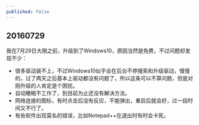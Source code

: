 ```yaml
---
published: false
---
```

## 20160729

我在7月29日大限之前，升级到了Windows10，原因当然是免费，不过问题却发现不少：
- 很多驱动装不上，不过Windows10似乎会在后台不停搜索和升级驱动，慢慢的，过了两天之后基本上驱动都没有问题了，所以这条可以不算问题，但是对刚升级的人肯定是个困扰。
- 自动睡眠不工作了，到目前为止还没有解决方法。
- 网络连接的图标，有时点击后没有反应，不能弹出，重启后就会好，过一段时间又不行了。
- 有些软件出现莫名的错误，比如Notepad++在退出时有时会卡死。
